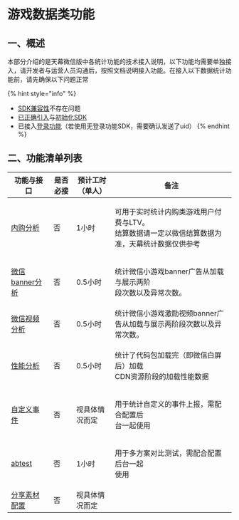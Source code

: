 # 游戏数据类功能

## 一、概述 <a href="yi-gai-shu" id="yi-gai-shu"></a>

本部分介绍的是天幕微信版中各统计功能的技术接入说明，以下功能均需要单独接入，请开发者与运营人员沟通后，按照文档说明接入功能。在接入以下数据统计功能前，请先确保以下问题正常

{% hint style="info" %}
* [SDK兼容性](../../questions/compatibility.md)不存在问题
* ​[已正确引入](../basic/add-ask.md)与[初始化SDK​](../basic/initialization.md)
* 已接入[登录功能](../basic/login/login.md)（若使用无登录功能SDK，需要确认发送了uid）
{% endhint %}

## 二、功能清单列表 <a href="er-gong-neng-qing-dan-lie-biao" id="er-gong-neng-qing-dan-lie-biao"></a>

| 功能与接口                              | 是否必接 | 预计工时（单人） | 备注                                                          |
| ---------------------------------- | ---- | -------- | ----------------------------------------------------------- |
| [内购分析](purchase.md)                | 否    | 1小时      | <p>可用于实时统计内购类游戏用户付费与LTV。<br>结算数据请一定以微信结算数据为准，天幕统计数据仅供参考</p> |
| [微信banner分析](createBannerAd.md)    | 否    | 0.5小时    | <p>统计微信小游戏banner广告从加载与展示两阶<br>段次数以及异常次数。</p>                |
| [微信视频分析](createRewardedVideoAd.md) | 否    | 0.5小时    | 统计微信小游戏激励视频banner广告从加载与展示两阶段次数以及异常次数。                       |
| [性能分析](sendLoadingLog.md)          | 否    | 0.5小时    | <p>统计了代码包加载完（即微信白屏后）加载<br>CDN资源阶段的加载性能数据</p>                |
| [自定义事件](../config/sendEvent.md)    | 否    | 视具体情况而定  | <p>用于统计自定义的事件上报，需配合配置后<br>台一起使用</p>                         |
| [abtest](../config/abtest.md)      | 否    | 1小时      | <p>用于多方案对比测试，需配合配置后台一起<br>使用</p>                            |
| [分享素材配置](../config/sharing/)       | 否    | 视具体情况而定  |                                                             |
